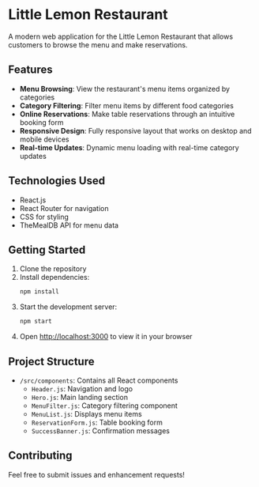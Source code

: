 # Little Lemon Restaurant

A modern web application for the Little Lemon Restaurant that allows customers to browse the menu and make reservations.

## Features

- **Menu Browsing**: View the restaurant's menu items organized by categories
- **Category Filtering**: Filter menu items by different food categories
- **Online Reservations**: Make table reservations through an intuitive booking form
- **Responsive Design**: Fully responsive layout that works on desktop and mobile devices
- **Real-time Updates**: Dynamic menu loading with real-time category updates

## Technologies Used

- React.js
- React Router for navigation
- CSS for styling
- TheMealDB API for menu data

## Getting Started

1. Clone the repository
2. Install dependencies:
   ```bash
   npm install
   ```
3. Start the development server:
   ```bash
   npm start
   ```
4. Open [http://localhost:3000](http://localhost:3000) to view it in your browser

## Project Structure

- `/src/components`: Contains all React components
  - `Header.js`: Navigation and logo
  - `Hero.js`: Main landing section
  - `MenuFilter.js`: Category filtering component
  - `MenuList.js`: Displays menu items
  - `ReservationForm.js`: Table booking form
  - `SuccessBanner.js`: Confirmation messages

## Contributing

Feel free to submit issues and enhancement requests!
